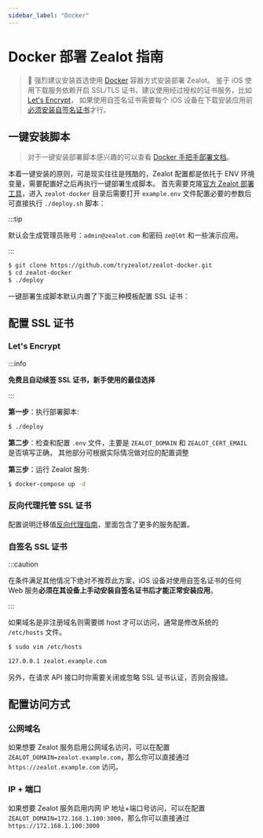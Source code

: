 ```yaml
---
sidebar_label: "Docker"
---
```


# Docker 部署 Zealot 指南

> :bell: 强烈建议安装首选使用 [Docker](https://www.docker.io/) 容器方式安装部署 Zealot。
> 鉴于 iOS 使用下载服务依赖开启 SSL/TLS 证书，建议使用经过授权的证书服务，比如 [Let's Encrypt](https://letsencrypt.org/)，
> 如果使用自签名证书需要每个 iOS 设备在下载安装应用前[必须安装自签名证书](https://support.apple.com/zh-cn/HT204477)才行。

## 一键安装脚本

> 对于一键安装部署脚本感兴趣的可以查看 [Docker 手把手部署文档](/docs/self-hosted/deployment/docker/step-by-step)。

本着一键安装的原则，可是现实往往是残酷的，Zealot 配置都是依托于 ENV 环境变量，需要配置好之后再执行一键部署生成脚本。
首先需要克隆[官方 Zealot 部署工具](https://github.com/tryzealot/zealot-docker.git)，进入 `zealot-docker`
目录后需要打开 `example.env` 文件配置必要的参数后可直接执行 `./deploy.sh` 脚本：

:::tip

默认会生成管理员账号：`admin@zealot.com` 和密码 `ze@l0t` 和一些演示应用。

:::

```bash
$ git clone https://github.com/tryzealot/zealot-docker.git
$ cd zealot-docker
$ ./deploy
```

一键部署生成脚本默认内置了下面三种模板配置 SSL 证书：

## 配置 SSL 证书

### Let's Encrypt

:::info

**免费且自动续签 SSL 证书，新手使用的最佳选择**

:::

**第一步**：执行部署脚本:

```bash
$ ./deploy
```

**第二步**：检查和配置 `.env` 文件，主要是 `ZEALOT_DOMAIN` 和 `ZEALOT_CERT_EMAIL` 是否填写正确，
其他部分可根据实际情况做对应的配置调整

**第三步**：运行 Zealot 服务:

```bash
$ docker-compose up -d
```

### 反向代理托管 SSL 证书

配置说明迁移值[反向代理指南](/docs/self-hosted/reverse-proxies)，里面包含了更多的服务配置。

### 自签名 SSL 证书

:::caution

在条件满足其他情况下绝对不推荐此方案，iOS 设备对使用自签名证书的任何 Web 服务**必须在其设备上手动安装自签名证书后才能正常安装应用**。

:::

如果域名是非注册域名则需要绑 host 才可以访问，通常是修改系统的 `/etc/hosts` 文件。

```bash
$ sudo vim /etc/hosts

127.0.0.1 zealot.example.com
```

另外，在请求 API 接口时你需要关闭或忽略 SSL 证书认证，否则会报错。

## 配置访问方式

### 公网域名

如果想要 Zealot 服务启用公网域名访问，可以在配置 `ZEALOT_DOMAIN=zealot.example.com`，那么你可以直接通过 `https://zealot.example.com` 访问。

### IP + 端口

如果想要 Zealot 服务启用内网 IP 地址+端口号访问，可以在配置 `ZEALOT_DOMAIN=172.168.1.100:3000`，那么你可以直接通过 `https://172.168.1.100:3000`
